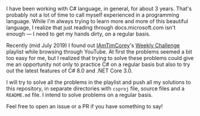 I have been working with C# language, in general, for about 3 years. That's probably not a lot of time to call myself experienced in a programming language. While I'm always trying to learn more and more of this beautiful language, I realize that just reading through docs.microsoft.com isn't enough — I need to get my hands dirty, on a regular basis.

Recently (mid July 2019) I found out [IAmTimCorey](https://www.youtube.com/channel/UC-ptWR16ITQyYOglXyQmpzw)'s [Weekly Challenge](https://www.youtube.com/playlist?list=PLLWMQd6PeGY1VcJGocm1wwtFCZUrh2sc9) playlist while browsing through YouTube. At first the problems seemed a bit too easy for me, but I realized that trying to solve these problems could give me an opportunity not only to practice C# on a regular basis but also to try out the latest features of C# 8.0 and .NET Core 3.0.

I will try to solve all the problems in the playlist and push all my solutions to this repository, in separate directories with `csproj` file, source files and a `README.md` file. I intend to solve problems on a regular basis.

Feel free to open an issue or a PR if you have something to say!